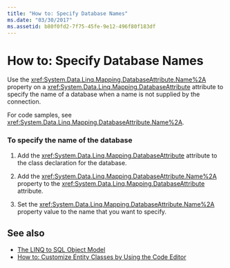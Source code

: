 ```yaml
---
title: "How to: Specify Database Names"
ms.date: "03/30/2017"
ms.assetid: b80f0fd2-7f75-45fe-9e12-496f80f183df
---
```

# How to: Specify Database Names
Use the <xref:System.Data.Linq.Mapping.DatabaseAttribute.Name%2A> property on a <xref:System.Data.Linq.Mapping.DatabaseAttribute> attribute to specify the name of a database when a name is not supplied by the connection.  
  
 For code samples, see <xref:System.Data.Linq.Mapping.DatabaseAttribute.Name%2A>.  
  
### To specify the name of the database  
  
1. Add the <xref:System.Data.Linq.Mapping.DatabaseAttribute> attribute to the class declaration for the database.  
  
2. Add the <xref:System.Data.Linq.Mapping.DatabaseAttribute.Name%2A> property to the <xref:System.Data.Linq.Mapping.DatabaseAttribute> attribute.  
  
3. Set the <xref:System.Data.Linq.Mapping.DatabaseAttribute.Name%2A> property value to the name that you want to specify.  
  
## See also

- [The LINQ to SQL Object Model](the-linq-to-sql-object-model.md)
- [How to: Customize Entity Classes by Using the Code Editor](how-to-customize-entity-classes-by-using-the-code-editor.md)

